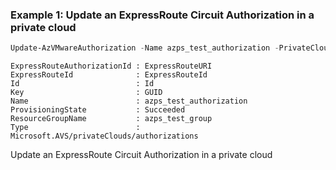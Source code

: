 ### Example 1: Update an ExpressRoute Circuit Authorization in a private cloud
```powershell
Update-AzVMwareAuthorization -Name azps_test_authorization -PrivateCloudName azps_test_cloud -ResourceGroupName azps_test_group
```
```output
ExpressRouteAuthorizationId : ExpressRouteURI
ExpressRouteId              : ExpressRouteId
Id                          : Id
Key                         : GUID
Name                        : azps_test_authorization
ProvisioningState           : Succeeded
ResourceGroupName           : azps_test_group
Type                        : Microsoft.AVS/privateClouds/authorizations
```

Update an ExpressRoute Circuit Authorization in a private cloud